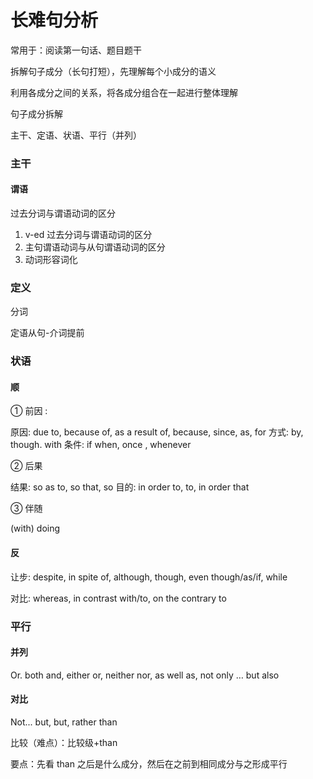 # 长难句分析

常用于：阅读第一句话、题目题干

拆解句子成分（长句打短），先理解每个小成分的语义

利用各成分之间的关系，将各成分组合在一起进行整体理解

句子成分拆解

主干、定语、状语、平行（并列）

### 主干

#### 谓语

过去分词与谓语动词的区分

1. v-ed 过去分词与谓语动词的区分
2. 主句谓语动词与从句谓语动词的区分
3. 动词形容词化

### 定义

分词

定语从句-介词提前

### 状语

#### 顺

① 前因 :

原因: due to, because of, as a result of, because, since, as, for
方式: by, though. with
条件: if when, once , whenever

② 后果

结果: so as to, so that, so
目的: in order to, to, in order that

③ 伴随

(with) doing

#### 反

让步: despite, in spite of, although, though, even though/as/if, while

对比: whereas, in contrast with/to, on the contrary to

### 平行

#### 并列

Or. both and, either or, neither nor, as well as, not only … but also

#### 对比

Not... but, but, rather than

比较（难点）：比较级+than

要点：先看 than 之后是什么成分，然后在之前到相同成分与之形成平行
